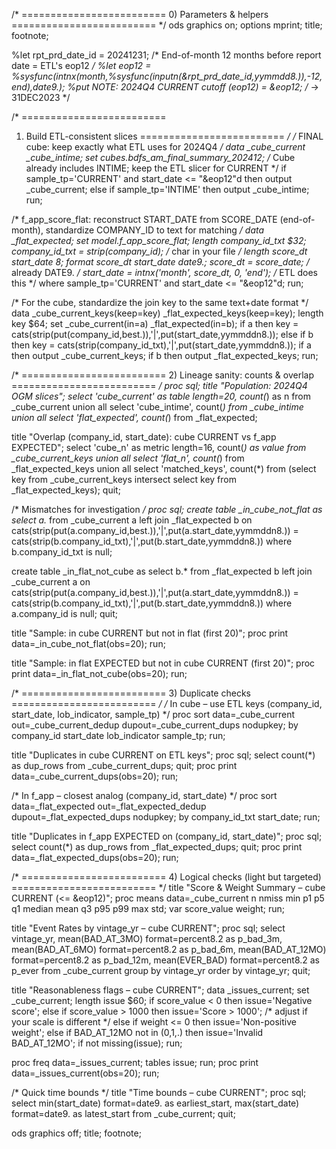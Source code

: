 /* =========================
   0) Parameters & helpers
   ========================= */
ods graphics on;
options mprint;
title; footnote;

%let rpt_prd_date_id = 20241231;
/* End-of-month 12 months before report date = ETL's eop12 */
%let eop12 = %sysfunc(intnx(month,%sysfunc(inputn(&rpt_prd_date_id,yymmdd8.)),-12,end),date9.);
%put NOTE: 2024Q4 CURRENT cutoff (eop12) = &eop12;  /* -> 31DEC2023 */

/* =========================
   1) Build ETL-consistent slices
   ========================= */
/* FINAL cube: keep exactly what ETL uses for 2024Q4 */
data _cube_current  _cube_intime;
  set cubes.bdfs_am_final_summary_202412;
  /* Cube already includes INTIME; keep the ETL slicer for CURRENT */
  if sample_tp='CURRENT' and start_date <= "&eop12"d then output _cube_current;
  else if sample_tp='INTIME' then output _cube_intime;
run;

/* f_app_score_flat: reconstruct START_DATE from SCORE_DATE (end-of-month),
   standardize COMPANY_ID to text for matching */
data _flat_expected;
  set model.f_app_score_flat;
  length company_id_txt $32;
  company_id_txt = strip(company_id);                 /* char in your file */
  length score_dt start_date 8; format score_dt start_date date9.;
  score_dt   = score_date;                            /* already DATE9. */
  start_date = intnx('month', score_dt, 0, 'end');    /* ETL does this */
  where sample_tp='CURRENT' and start_date <= "&eop12"d;
run;

/* For the cube, standardize the join key to the same text+date format */
data _cube_current_keys(keep=key) _flat_expected_keys(keep=key);
  length key $64;
  set _cube_current(in=a) _flat_expected(in=b);
  if a then key = cats(strip(put(company_id,best.)),'|',put(start_date,yymmddn8.));
  else if b then key = cats(strip(company_id_txt),'|',put(start_date,yymmddn8.));
  if a then output _cube_current_keys;
  if b then output _flat_expected_keys;
run;

/* =========================
   2) Lineage sanity: counts & overlap
   ========================= */
proc sql;
  title "Population: 2024Q4 OGM slices";
  select 'cube_current' as table length=20, count(*) as n from _cube_current
  union all select 'cube_intime', count(*) from _cube_intime
  union all select 'flat_expected', count(*) from _flat_expected;

  title "Overlap (company_id, start_date): cube CURRENT vs f_app EXPECTED";
  select 'cube_n' as metric length=16, count(*) as value from _cube_current_keys
  union all select 'flat_n', count(*) from _flat_expected_keys
  union all select 'matched_keys', count(*) 
  from (select key from _cube_current_keys
        intersect
        select key from _flat_expected_keys);
quit;

/* Mismatches for investigation */
proc sql;
  create table _in_cube_not_flat as
  select a.*
  from _cube_current a
  left join _flat_expected b
    on cats(strip(put(a.company_id,best.)),'|',put(a.start_date,yymmddn8.))
     = cats(strip(b.company_id_txt),'|',put(b.start_date,yymmddn8.))
  where b.company_id_txt is null;

  create table _in_flat_not_cube as
  select b.*
  from _flat_expected b
  left join _cube_current a
    on cats(strip(put(a.company_id,best.)),'|',put(a.start_date,yymmddn8.))
     = cats(strip(b.company_id_txt),'|',put(b.start_date,yymmddn8.))
  where a.company_id is null;
quit;

title "Sample: in cube CURRENT but not in flat (first 20)";
proc print data=_in_cube_not_flat(obs=20); run;

title "Sample: in flat EXPECTED but not in cube CURRENT (first 20)";
proc print data=_in_flat_not_cube(obs=20); run;

/* =========================
   3) Duplicate checks
   ========================= */
/* In cube – use ETL keys (company_id, start_date, lob_indicator, sample_tp) */
proc sort data=_cube_current out=_cube_current_dedup dupout=_cube_current_dups nodupkey;
  by company_id start_date lob_indicator sample_tp;
run;

title "Duplicates in cube CURRENT on ETL keys";
proc sql; select count(*) as dup_rows from _cube_current_dups; quit;
proc print data=_cube_current_dups(obs=20); run;

/* In f_app – closest analog (company_id, start_date) */
proc sort data=_flat_expected out=_flat_expected_dedup dupout=_flat_expected_dups nodupkey;
  by company_id_txt start_date;
run;

title "Duplicates in f_app EXPECTED on (company_id, start_date)";
proc sql; select count(*) as dup_rows from _flat_expected_dups; quit;
proc print data=_flat_expected_dups(obs=20); run;

/* =========================
   4) Logical checks (light but targeted)
   ========================= */
title "Score & Weight Summary – cube CURRENT (<= &eop12)";
proc means data=_cube_current n nmiss min p1 p5 q1 median mean q3 p95 p99 max std;
  var score_value weight;
run;

title "Event Rates by vintage_yr – cube CURRENT";
proc sql;
  select vintage_yr,
         mean(BAD_AT_3MO)  format=percent8.2 as p_bad_3m,
         mean(BAD_AT_6MO)  format=percent8.2 as p_bad_6m,
         mean(BAD_AT_12MO) format=percent8.2 as p_bad_12m,
         mean(EVER_BAD)    format=percent8.2 as p_ever
  from _cube_current
  group by vintage_yr
  order by vintage_yr;
quit;

title "Reasonableness flags – cube CURRENT";
data _issues_current;
  set _cube_current;
  length issue $60;
  if score_value < 0 then issue='Negative score';
  else if score_value > 1000 then issue='Score > 1000';     /* adjust if your scale is different */
  else if weight <= 0 then issue='Non-positive weight';
  else if BAD_AT_12MO not in (0,1,.) then issue='Invalid BAD_AT_12MO';
  if not missing(issue);
run;

proc freq data=_issues_current; tables issue; run;
proc print data=_issues_current(obs=20); run;

/* Quick time bounds */
title "Time bounds – cube CURRENT";
proc sql;
  select min(start_date) format=date9. as earliest_start,
         max(start_date) format=date9. as latest_start
  from _cube_current;
quit;

ods graphics off;
title; footnote;
